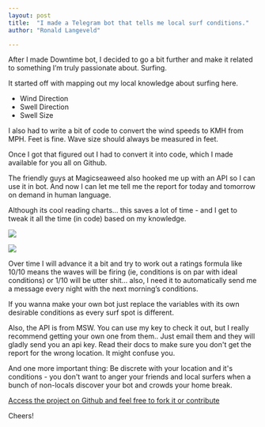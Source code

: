```yaml
---
layout: post
title:  "I made a Telegram bot that tells me local surf conditions."
author: "Ronald Langeveld"

---
```



After I made Downtime bot, I decided to go a bit further and make it related to something I’m truly passionate about. Surfing.

It started off with mapping out my local knowledge about surfing here.

 - Wind Direction
 - Swell Direction
 - Swell Size

I also had to write a bit of code to convert the wind speeds to KMH from MPH. Feet is fine. Wave size should always be measured in feet.

Once I got that figured out I had to convert it into code, which I made available for you all on Github.

The friendly guys at Magicseaweed also hooked me up with an API so I can use it in bot.
And now I can let me tell me the report for today and tomorrow on demand in human language.

Although its cool reading charts… this saves a lot of time - and I get to tweak it all the time (in code) based on my knowledge.

![](https://res.cloudinary.com/cinemakers/image/upload/v1540363838/blog/9CmDKEM.png)


![](https://res.cloudinary.com/cinemakers/image/upload/v1540364122/blog/lWcd2vU.png)


Over time I will advance it a bit and try to work out a ratings formula like 10/10 means the waves will be firing (ie, conditions is on par with ideal conditions) or 1/10 will be utter shit… also, I need it to automatically send me a message every night with the next morning’s conditions.

If you wanna make your own bot just replace the variables with its own desirable conditions as every surf spot is different.

Also, the API is from MSW.  You can use my key to check it out, but I really recommend getting your own one from them.. Just email them and they will gladly send you an api key.
Read their docs to make sure you don't get the report for the wrong location. It might confuse you.

And one more important thing: Be discrete with your location and it's conditions - you don't want to anger your friends and local surfers when a bunch of non-locals discover your bot and crowds your home break.

[Access the project on Github and feel free to fork it or contribute](https://github.com/burgundy93/localsurferbot)

Cheers!